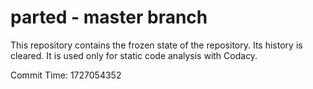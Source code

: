 # parted - master branch

This repository contains the frozen state of the repository.
Its history is cleared. It is used only for static code
analysis with Codacy.

Commit Time: 1727054352